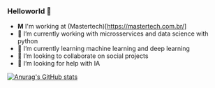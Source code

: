 ### Helloworld 👋

- **M** I'm working at (Mastertech)[https://mastertech.com.br/]
- 🔭 I’m currently working with microsservices and data science with python
- 🌱 I’m currently learning machine learning and deep learning 
- 👯 I’m looking to collaborate on social projects
- 🤔 I’m looking for help with IA

[![Anurag's GitHub stats](https://github-readme-stats.vercel.app/api?username=g-roger)](https://github.com/anuraghazra/github-readme-stats)

